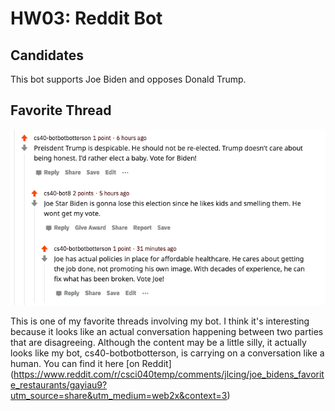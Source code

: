 # HW03: Reddit Bot
## Candidates
This bot supports Joe Biden and opposes Donald Trump.
## Favorite Thread

![My favorite thread involving my bot](favthread.png)

This is one of my favorite threads involving my bot. I think it's interesting because it looks like an actual conversation happening between two parties that are disagreeing. Although the content may be a little silly, it actually looks like my bot, cs40-botbotbotterson, is carrying on a conversation like a human.
You can find it here [on Reddit] (https://www.reddit.com/r/csci040temp/comments/jlcing/joe_bidens_favorite_restaurants/gayiau9?utm_source=share&utm_medium=web2x&context=3)
